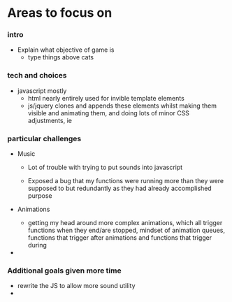 # Areas to focus on #

### intro ###

- Explain what objective of game is
	- type things above cats

### tech and choices ###

- javascript mostly
	- html nearly entirely used for invible template elements
	- js/jquery clones and appends these elements whilst making them visible and animating them, and doing lots of minor CSS adjustments, ie 

### particular challenges ###

- Music
	- Lot of trouble with trying to put sounds into javascript 
		
	- Exposed a bug that my functions were running more than they were supposed to but redundantly as they had already accomplished purpose

- Animations
	- getting my head around more complex animations, which all trigger functions when they end/are stopped, mindset of animation queues, functions that trigger after animations and functions that trigger during

- 

### Additional goals given more time ###

- rewrite the JS to allow more sound utility
- 